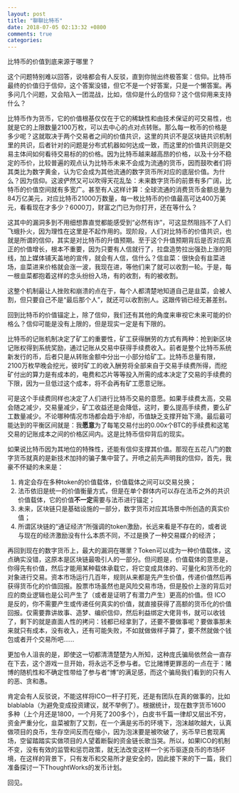 ```yaml
---
layout: post
title: "聊聊比特币"
date: 2018-07-05 02:13:32 +0800
comments: true
categories:
---
```


比特币的价值到底来源于哪里？

这个问题特别难以回答，说啥都会有人反驳，直到你抛出终极答案：信仰。比特币最终的价值归于信仰，这个答案没错，但它不是一个好答案，只是一个懒答案。再多问几个问题，又会陷入一团混战，比如，信仰是什么的信仰？这个信仰用来支持什么？

比特币作为货币，它的价值根基仅仅在于它的稀缺性和由技术保证的可交易性，也就是它的上限数量2100万枚，可以去中心的点对点转账。那么每一枚币的价格是多少呢？这就取决于两个交易者之间的价值共识，这里的共识不是区块链共识机制里的共识，后者针对的问题是分布式机器如何达成一致，而这里的价值共识则是交易主体间如何看待交易标的的价格。因为比特币越来越高昂的价格，以及十分不稳定的币价，比较普遍的观点认为比特币未来不会成为流通的货币，因而鼓吹者们将其类比为数字黄金，认为它会成为其他流通的数字货币所对应的底层价值。为什么？因为信仰。这波俨然又可以吹得天花乱坠：未来数字货币的前景有多广阔，比特币的价值空间就有多宽广。甚至有人这样计算：全球流通的消费货币金额总量为84万亿美元，对应比特币21000万数量，每一枚比特币的价值最高可达400万美元，看看现在才多少？6000刀，财富之门已为你打开，还在等什么？

这其中的漏洞多到不用细想靠直觉都能感受到“必然有诈”，可这显然阻挡不了人们飞蛾扑火，因为理性在这里是不起作用的。现阶段，人们对比特币的价值共识，也就是所谓的信仰，其实是对比特币的升值预期。至于这个升值预期背后是否对应真正的价值增长，根本不重要，因为只要有人信就行了，拉盘造势拉出强劲上涨的阳线，加上媒体铺天盖地的宣传，就会有人信，信什么？信韭菜：很快会有韭菜进场，韭菜进来价格就会涨一波，我现在进，等他们来了就可以收割一轮。于是，每一根韭菜都抱着这样的念头纷纷入场，有的收割，有的被收割。

这整个机制最让人挫败和崩溃的点在于，每个人都清楚地知道自己是韭菜，会被人割，但只要自己不是“最后那个人”，就还可以收割别人。这跟传销已经无甚差别。

回到比特币的价值锚定上，除了信仰，我们还有其他的角度来审视它未来可能的价格么？信仰可能是没有上限的，但是现实一定是有下限的。

比特币的记账机制决定了矿工的重要性，矿工获得酬劳的方式有两种：抢到新区块记账权得到系统奖励，通过记账从交易中获得手续费收入。前者是整个比特币系统新发行的币，后者只是从转账金额中分出一小部分给矿工。比特币总量有限，2100万枚早晚会挖光，彼时矿工的收入酬劳将全部来自于交易手续费所得，而挖矿付出的算力是有成本的，电费和芯片等等投入所需的成本决定了交易的手续费的下限，因为一旦低过这个成本，将不会再有矿工愿意记账。

可是这个手续费同样也决定了人们进行比特币交易的意愿。如果手续费太高，交易会随之减少，交易量减少，矿工收益还是会降低，这时，要么提高手续费，要么矿工数量减少。不论哪种情况市场都会趋于冷却，币值缺乏支撑开始下滑。最后最可能达到的平衡区间就是：我**愿意**为了每笔交易付出的0.00x个BTC的手续费和这笔交易的记账成本之间的价格区间内。这是比特币信仰背后的现实。

如果说比特币因为其地位的特殊性，还能有信仰支撑其价值。那现在五花八门的数字货币就真的是新技术加持的骗子集中营了。开喷之前先声明我的信仰，首先，我豪不怀疑的未来是：

1. 肯定会存在多种token的价值载体，价值载体之间可以交易兑换；
2. 法币依旧是统一的价值衡量方式，但是在单个群体内可以存在法币之外的共识价值载体，它的价值**不一定**需要与法币进行锚定；
3. 未来，区块链只是基础设施的一部分，数字货币对应其场景中所创造的真实价值；
4. 所谓区块链的“通证经济“所强调的token激励，长远来看是不存在的，或者说与现在的经济激励没有什么本质不同，不过是换了一种交易媒介的经济；

再回到现在的数字货币上，最大的漏洞在哪里？Token可以成为一种价值载体，这点确实没错，这原本是区块链最吸引人的一部分。但问题是，价值载体的意思是，你得先有价值，然后才能用某种载体承载它，将它变成具体的、可量化和货币化的对象进行交易。资本市场运行几百年，规则从来都是先产生价值，传递价值然后再获得货币化的价值回报。股票市场虽然也是风险交易市场，但是股价上涨的背后对应的商业逻辑也是公司产生了（或者是证明了有潜力产生）更高的价值。但 ICO 是反的，你不需要产生或传递任何真实的价值，就直接获得了高额的货币化的价值回报。仅需要靠讲故事、造梦、编织信仰，然后利益绑定大佬背书，就可以收钱了，剩下的就是直面人性的拷问：钱都已经拿到了，还要不要做事呢？要做事那未来就只有成本，没有收入，还有可能失败，不如就做做样子算了，要不然就做个钱包或者开个交易所吧……

更加令人沮丧的是，即使这一切都清清楚楚为人所知，这种庞氏骗局依然会一直存在下去，这个游戏一旦开始，将永远不乏参与者。它比赌博更罪恶的一点在于：赌博的随机性和不确定性带给了参与者“博”的满足感，而这个骗局我们看到的只有人的恶、贪和愚。

肯定会有人反驳说，不能这样将ICO一杆子打死，还是有团队在真的做事的，比如blablabla（为避免变成投资建议，就不举例了）。根据统计，现在数字货币1600多种（上个月还是1800，一个月死了200多个），白皮书千篇一律却又层出不穷，资金严重分化，韭菜被割了又割，在一个满是劣币的环境下，泡沫越吹越大，认真做项目的良币，生存空间反而在缩小，因为泡沫要是被吹破了，劣币早已套现离场，空留踏踏实实做项目的人望着断裂的资金链长歌当哭。所以，如果ICO的机制不变，没有有效的监管和惩罚政策，就无法改变这样一个劣币驱逐良币的市场环境，在这样的背景下，只有发币和交易所才是安全的，因此接下来的下一篇，我们准备探讨一下ThoughtWorks的发币计划。

回见。
